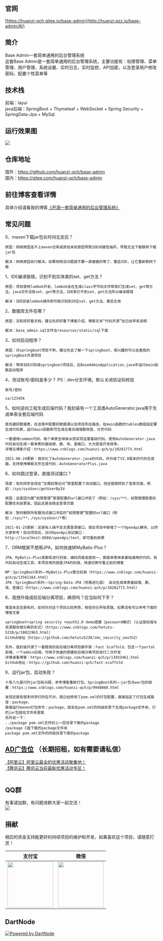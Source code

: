 ## 官网<br/> 
[https://huanzi-qch.gitee.io/base-admin](http://huanzi.qzz.io/base-admin/#/) <br/> 

## 简介<br/> 
Base Admin一套简单通用的后台管理系统<br/> 
这套Base Admin是一套简单通用的后台管理系统，主要功能有：权限管理、菜单管理、用户管理，系统设置、实时日志，实时监控，API加密，以及登录用户修改密码、配置个性菜单等<br/> 

## 技术栈<br/> 
前端：layui<br/> 
java后端：SpringBoot + Thymeleaf + WebSocket + Spring Security + SpringData-Jpa + MySql<br/> 

## 运行效果图<br/> 
![](http://huanzi.qzz.io/file-server/images/base-admin.png) 

## 仓库地址<br/> 
国外：https://github.com/huanzi-qch/base-admin<br/> 
国内：https://gitee.com/huanzi-qch/base-admin<br/> 

## 前往博客查看详情<br/> 
具体介绍请看我的博客[《开源一套简单通用的后台管理系统》](https://www.cnblogs.com/huanzi-qch/p/11534203.html)<br/> 

## 常见问题<br/>
0、maven下载jar包长时间无反应？
```text
原因：网络原因连不上maven仓库或其他未知原因导致IDE间接性抽风，导致无法下载联网下载jar包

解决：网络原因自行解决，如果网络没问题就不要一直傻傻的等了，重启IDE，让它重新联网下载
```
1、IDE编译报错，识别不到实体类的set、get方法？
```text
原因：项目使用lombok开发，lombok会在生成class字节码文件帮我们生成set、get等方法，java文件没有set、get等方法，IDE索引不到set、get方法所以编译报错

解决：IDE安装lombok插件即可能识别到对应set、get方法，重启生效
``` 
2、数据库文件在哪？
```text
原因：没有好好看文档，建议先好好看下博客介绍，博客文末“代码开源”处已经早有说明

解决：base_admin.sql文件在resources/static/sql下面
```
3、如何启动程序？
```text
原因：对springboot项目不熟，建议先去了解一下springboot，感兴趣的可以去看我的springBoot开源项目

解决：等待IDE识别成springboot项目后，在BaseAdminApplication.java中运行main函数启动程序
```
4、测试账号/密码是多少？    PS：dev分支环境，默认关闭验证码校验
```text
账号/密码

sa/123456
```
5、如何逆向工程生成后端代码？我封装有一个工具类AutoGenerator.java用于生成单表全套后端代码
```text
首先建好数据表，在该类中配置好数据源以及项目所在路径，在main函数的tables数组指定要生成代码表，运行main函数即可生成全套后端增删改查、分页代码

一套通用common代码，每个单表去继承从而实现这套基础代码，使用AutoGenerator.java代码自动生成一套单表的基础增、删、改、查接口，大大提高开发效率，
详情见博客介绍：https://www.cnblogs.com/huanzi-qch/p/10281773.html

2021-06-24更新：我优化了AutoGenerator.java的代码，并升级了V2.0版本的代码生成器，支持使用模板文件生成代码：AutoGeneratorPlus.java
```
6、如何跳过登录，直接测试接口？
```text
场景：有的同学发现在“无需权限访问”那里配置了测试接口，但还是跳转到了登录页面，例如：/sys/sysUser/getUserById

原因：这是因为跟“权限管理”那里配置的url接口冲突了（例如：/sys/**），权限管理那里的配置优先级更高，因此还是会跳去登录页面

解决：暂时删除所有跟测试接口冲突的“权限管理”配置的url接口（例如：/sys/**，/sys/sysUser/*等）

2021-01-25更新：还是有人搞不定无需登录接口，我在项目中新增了一个OpenApi模块，以供大家参考！启动项目后，访问OpenApi测试接口：http://localhost:8888/openApi/test，即可看到效果
```
7、ORM框架不想用JPA，如何快速转MyBatis-Plus？
```text
JPA、MyBatis-Plus我都有进行封装，编码风格高度统一，都是单表继承基础通用的代码，有代码自动生成工具，本项目用的就是JPA的封装，快速切换可看之前的博客

MP：SpringBoot系列——MyBatis-Plus整合封装（https://www.cnblogs.com/huanzi-qch/p/13561164.html）
JPA：SpringBoot系列——Spring-Data-JPA（究极进化版） 自动生成单表基础增、删、改、查接口（https://www.cnblogs.com/huanzi-qch/p/10281773.html）
```
8、我想升级成前后端分离项目，麻烦吗？应当如何下手？
```text
难度肯定还是有的，如何你对这个项目比较熟悉，相信你已早有思路，如果没有可以参考下面的博客文章

springboot+spring security +oauth2.0 demo搭建（password模式）（认证授权端与资源服务端分离的形式）（https://www.cnblogs.com/hetutu-5238/p/10022963.html）
GitHub地址（https://github.com/hetutu5238/zmc_security_oauth2）

另外，我封装开源了一套极简的前后端分离项目脚手架：Fast Scaffold，包含一个portal前端、一个admin后端，可用于快速的搭建前后端分离项目进行二次开发
详情请看博客：https://www.cnblogs.com/huanzi-qch/p/13933461.html
GitHub地址：https://github.com/huanzi-qch/fast-scaffold

```
9、运行jar包，启动失败？
```text
十有八九是打的jar包有问题，参考博客重新打包，SpringBoot系列——jar包与war包的部署：https://www.cnblogs.com/huanzi-qch/p/9948060.html

发现还是有很多同学打的包不对，我已经修改了pom.xml的打包配置，直接指定了打包生成路径：package，
直接运行maven打包命令：package，就会在pom.xml的同级目录下生成package文件夹，打的jar包就在文件夹里面
另外说一下：
../package pom.xml文件的上一层目录下面的package
/package C盘下面的package文件夹
package pom.xml文件的同级目录下面的package

```
## [AD广告位](https://huanzi-qch.gitee.io/file-server/ad/adservice.html) （长期招租，如有需要请私信）<br/>
[【阿里云】阿里云最全的优惠活动聚集地！](https://www.aliyun.com/activity?userCode=ckkryd9h) <br/>
[【腾讯云】腾讯云当前最新优惠活动专区！](https://cloud.tencent.com/act/cps/redirect?redirect=11447&cps_key=e1c9db729edccd479fc902634492bf53) <br/>
<br/>

## QQ群<br/>
有事请加群，有问题进群大家一起交流！<br/>
![](http://huanzi.qzz.io/file-server/images/qq.png) 

## 捐献<br/>
相应的资金支持能更好的持续项目的维护和开发，如果喜欢这个项目，请随意打赏！

| 支付宝 | 微信 |
|  ----  | ----  |
| <img src="http://huanzi.qzz.io/file-server/images/zhifubao.png"  width="150"> | <img src="http://huanzi.qzz.io/file-server/images/weixin.png" width="150"> |

## DartNode<br/>
[![Powered by DartNode](https://dartnode.com/branding/DN-Open-Source-sm.png)](https://dartnode.com "Powered by DartNode - Free VPS for Open Source")
